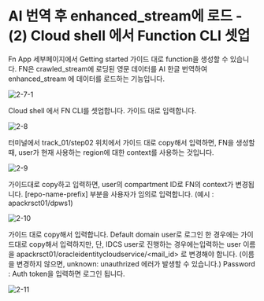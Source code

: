# AI 번역 후 enhanced_stream에 로드 - (2) Cloud shell 에서 Function CLI 셋업

Fn App 세부페이지에서 Getting started 가이드 대로 function을 생성할 수 있습니다.  FN은 crawled_stream에 로딩된 영문 데이터를 AI 한글 번역하여 enhanced_stream 에 데이터를 로드하는 기능입니다. 



![2-7-1](https://github.com/oraclekr-data-platform/ODWS-S01-OCI-data-pipeline/assets/150219167/d119b5eb-500a-416a-abf2-00f816a96caf)


Cloud shell 에서 FN CLI를 셋업합니다. 가이드 대로 입력합니다. 

![2-8](https://github.com/oraclekr-data-platform/ODWS-S01-OCI-data-pipeline/assets/150219167/bee7a9ec-8c06-47c8-96aa-aa1dab9da3ba)


터미널에서 track_01/step02 위치에서 가이드 대로 copy해서 입력하면, FN을 생성할 때, user가 현재 사용하는 region에 대한 context를 사용하는 것입니다.  

![2-9](https://github.com/oraclekr-data-platform/ODWS-S01-OCI-data-pipeline/assets/150219167/9caab123-66db-4e7a-b2e2-3521081377a1)



가이드대로 copy하고 입력하면, user의 compartment ID로 FN의 context가 변경됩니다.
  [repo-name-prefix] 부분을 사용자가 임의로 입력합니다. (예시 : apackrsct01/dpws1) 

![2-10](https://github.com/oraclekr-data-platform/ODWS-S01-OCI-data-pipeline/assets/150219167/07b59d24-8699-4772-b7b6-f756dbc16d9d)




가이드 대로 copy해서 입력합니다.
Default domain user로 로그인 한 경우에는 가이드대로 copy해서 입력하지만, 
단, IDCS user로 진행하는 경우에는입력하는 user 이름을 apackrsct01/oracleidentitycloudservice/<mail_id> 로 변경해야 합니다. (이름을 변경하지 않으면, unknown: unauthrized 에러가 발생할 수 있습니다.)
 Password :  Auth token을 입력하면 로그인 됩니다.

 
![2-11](https://github.com/oraclekr-data-platform/ODWS-S01-OCI-data-pipeline/assets/150219167/d1f6889f-d3d5-4e9e-b3d7-308a3016e12e)

